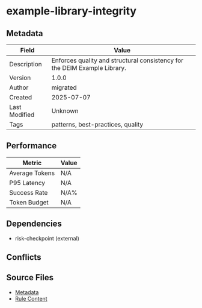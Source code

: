 # example-library-integrity

## Metadata

| Field | Value |
|-------|-------|
| Description | Enforces quality and structural consistency for the DEIM Example Library. |
| Version | 1.0.0 |
| Author | migrated |
| Created | 2025-07-07 |
| Last Modified | Unknown |
| Tags | patterns, best-practices, quality |

## Performance

| Metric | Value |
|--------|-------|
| Average Tokens | N/A |
| P95 Latency | N/A |
| Success Rate | N/A% |
| Token Budget | N/A |

## Dependencies

- risk-checkpoint (external)

## Conflicts


## Source Files

- [Metadata](400-patterns/example-library-integrity.yaml)
- [Rule Content](400-patterns/example-library-integrity.mdc)